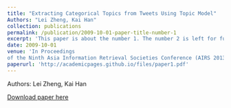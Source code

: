 ```yaml
---
title: "Extracting Categorical Topics from Tweets Using Topic Model"
Authors: "Lei Zheng, Kai Han"
collection: publications
permalink: /publication/2009-10-01-paper-title-number-1
excerpt: 'This paper is about the number 1. The number 2 is left for future work.'
date: 2009-10-01
venue: 'In Proceedings
of the Ninth Asia Information Retrieval Societies Conference (AIRS 2013)'
paperurl: 'http://academicpages.github.io/files/paper1.pdf'
---
```

Authors: Lei Zheng, Kai Han

[Download paper here](https://link.springer.com/chapter/10.1007/978-3-642-45068-6_8)
